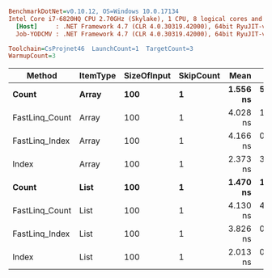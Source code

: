 ``` ini

BenchmarkDotNet=v0.10.12, OS=Windows 10.0.17134
Intel Core i7-6820HQ CPU 2.70GHz (Skylake), 1 CPU, 8 logical cores and 4 physical cores
  [Host]     : .NET Framework 4.7 (CLR 4.0.30319.42000), 64bit RyuJIT-v4.7.3101.0
  Job-YODCMV : .NET Framework 4.7 (CLR 4.0.30319.42000), 64bit RyuJIT-v4.7.3101.0

Toolchain=CsProjnet46  LaunchCount=1  TargetCount=3  
WarmupCount=3  

```
|         Method | ItemType | SizeOfInput | SkipCount |     Mean |     Error |    StdDev | Allocated |
|--------------- |--------- |------------ |---------- |---------:|----------:|----------:|----------:|
|          **Count** |    **Array** |         **100** |         **1** | **1.556 ns** | **5.1096 ns** | **0.2887 ns** |       **0 B** |
| FastLinq_Count |    Array |         100 |         1 | 4.028 ns | 1.8162 ns | 0.1026 ns |       0 B |
| FastLinq_Index |    Array |         100 |         1 | 4.166 ns | 0.1564 ns | 0.0088 ns |       0 B |
|          Index |    Array |         100 |         1 | 2.373 ns | 3.3910 ns | 0.1916 ns |       0 B |
|          **Count** |     **List** |         **100** |         **1** | **1.470 ns** | **1.6440 ns** | **0.0929 ns** |       **0 B** |
| FastLinq_Count |     List |         100 |         1 | 4.130 ns | 4.7524 ns | 0.2685 ns |       0 B |
| FastLinq_Index |     List |         100 |         1 | 3.826 ns | 0.7911 ns | 0.0447 ns |       0 B |
|          Index |     List |         100 |         1 | 2.013 ns | 0.5917 ns | 0.0334 ns |       0 B |
